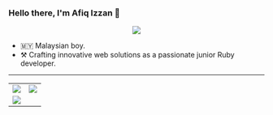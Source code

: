 ### Hello there, I'm Afiq Izzan 👋

<p align="center">
  <a href="https://skillicons.dev">
    <img src="https://skillicons.dev/icons?i=rails,ruby,js,redis,php,postgres" />
  </a>
</p>

- 🇲🇾 Malaysian boy.
- ⚒️ Crafting innovative web solutions as a passionate junior Ruby developer.



---
<table>
  <tr>
    <td><img src="https://github-readme-stats.vercel.app/api?username=AfiqIzzan&show_icons=true&theme=tokyonight&hide_border=true&bg_color=00000000"></td>
    <td><img src="https://github-readme-stats.vercel.app/api/top-langs/?username=AfiqIzzan&layout=compact&bg_color=00000000&hide_border=true&text_color=e5e5e5"></td>
  </tr>
  <tr>
    <td><img src="https://streak-stats.demolab.com?user=AfiqIzzan&theme=github-dark-blue&hide_border=true&card_width=490"></td>
  </tr>
</table>

<!--
**AfiqIzzan/AfiqIzzan** is a ✨ _special_ ✨ repository because its `README.md` (this file) appears on your GitHub profile.

Here are some ideas to get you started:

My curre
- 🔭 I’m currently working on ...
- 🌱 I’m currently learning ...
- 👯 I’m looking to collaborate on ...
- 🤔 I’m looking for help with ...
- 💬 Ask me about ...
- 📫 How to reach me: ...
- 😄 Pronouns: ...
- ⚡ Fun fact: ...
-->
